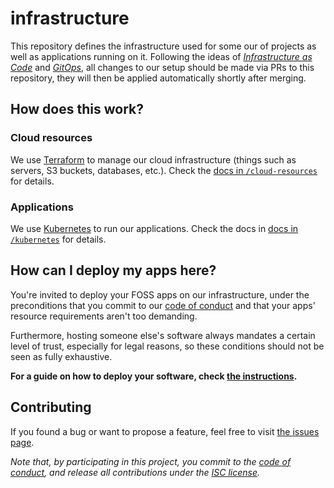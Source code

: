# infrastructure

This repository defines the infrastructure used for some our of projects as well as applications running on it. Following the ideas of *[Infrastructure as Code](https://en.wikipedia.org/wiki/Infrastructure_as_code)* and *[GitOps](https://www.redhat.com/en/topics/devops/what-is-gitops)*, all changes to our setup should be made via PRs to this repository, they will then be applied automatically shortly after merging.

## How does this work?

### Cloud resources

We use [Terraform](https://www.terraform.io/) to manage our cloud infrastructure (things such as servers, S3 buckets, databases, etc.). Check the [docs in `/cloud-resources`](./cloud-resources/) for details.

### Applications

We use [Kubernetes](https://en.wikipedia.org/wiki/Kubernetes) to run our applications. Check the docs in [docs in `/kubernetes`](./kubernetes/) for details.

## How can I deploy my apps here?

You're invited to deploy your FOSS apps on our infrastructure, under the preconditions that you commit to our [code of conduct](./code-of-conduct.md) and that your apps' resource requirements aren't too demanding.

Furthermore, hosting someone else's software always mandates a certain level of trust, especially for legal reasons, so these conditions should not be seen as fully exhaustive.

**For a guide on how to deploy your software, check [the instructions](./kubernetes/#todo).**

## Contributing

If you found a bug or want to propose a feature, feel free to visit [the issues page](https://github.com/public-transport/infrastructure/issues).

_Note that, by participating in this project, you commit to the [code of conduct](code-of-conduct.md), and release all contributions under the [ISC license](https://opensource.org/licenses/ISC)._
